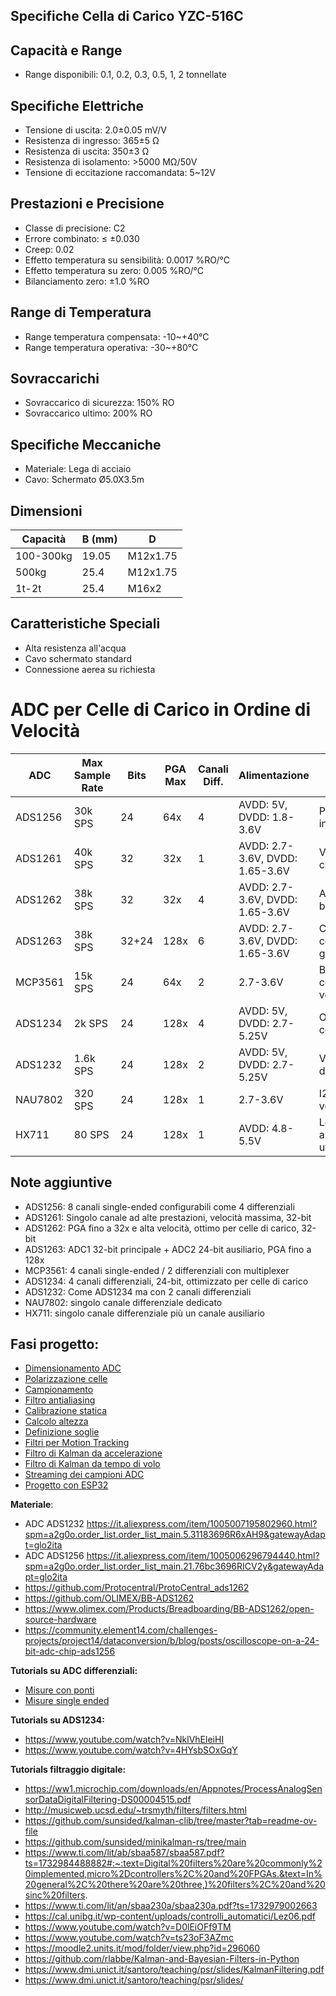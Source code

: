 ## Specifiche Cella di Carico YZC-516C

## Capacità e Range
- Range disponibili: 0.1, 0.2, 0.3, 0.5, 1, 2 tonnellate

## Specifiche Elettriche
- Tensione di uscita: 2.0±0.05 mV/V
- Resistenza di ingresso: 365±5 Ω
- Resistenza di uscita: 350±3 Ω
- Resistenza di isolamento: >5000 MΩ/50V
- Tensione di eccitazione raccomandata: 5~12V

## Prestazioni e Precisione
- Classe di precisione: C2
- Errore combinato: ≤ ±0.030
- Creep: 0.02
- Effetto temperatura su sensibilità: 0.0017 %RO/°C
- Effetto temperatura su zero: 0.005 %RO/°C
- Bilanciamento zero: ±1.0 %RO

## Range di Temperatura
- Range temperatura compensata: -10~+40°C
- Range temperatura operativa: -30~+80°C

## Sovraccarichi
- Sovraccarico di sicurezza: 150% RO
- Sovraccarico ultimo: 200% RO

## Specifiche Meccaniche
- Materiale: Lega di acciaio
- Cavo: Schermato Ø5.0X3.5m

## Dimensioni
| Capacità    | B (mm) | D          |
|-------------|--------|------------|
| 100-300kg   | 19.05  | M12x1.75   |
| 500kg       | 25.4   | M12x1.75   |
| 1t-2t       | 25.4   | M16x2      |

## Caratteristiche Speciali
- Alta resistenza all'acqua
- Cavo schermato standard
- Connessione aerea su richiesta

# ADC per Celle di Carico in Ordine di Velocità

| ADC      | Max Sample Rate | Bits | PGA Max | Canali Diff. | Alimentazione | Note |
|----------|----------------|------|---------|--------------|---------------|------|
| ADS1256  | 30k SPS        | 24   | 64x     | 4            | AVDD: 5V, DVDD: 1.8-3.6V | Più veloce ma PGA insufficiente |
| ADS1261  | 40k SPS        | 32   | 32x     | 1            | AVDD: 2.7-3.6V, DVDD: 1.65-3.6V | Veloce, singolo canale |
| ADS1262  | 38k SPS        | 32   | 32x     | 4            | AVDD: 2.7-3.6V, DVDD: 1.65-3.6V | Alta risoluzione, basso rumore |
| ADS1263  | 38k SPS        | 32+24 | 128x   | 6            | AVDD: 2.7-3.6V, DVDD: 1.65-3.6V | Come 1262 ma con più canali e gain esteso |
| MCP3561  | 15k SPS        | 24   | 64x     | 2            | 2.7-3.6V     | Buon compromesso velocità/prestazioni |
| ADS1234  | 2k SPS         | 24   | 128x    | 4            | AVDD: 5V, DVDD: 2.7-5.25V | Ottimizzato per celle di carico |
| ADS1232  | 1.6k SPS       | 24   | 128x    | 2            | AVDD: 5V, DVDD: 2.7-5.25V | Versione 2 canali dell'ADS1234 |
| NAU7802  | 320 SPS        | 24   | 128x    | 1            | 2.7-3.6V     | I2C limita la velocità |
| HX711    | 80 SPS         | 24   | 128x    | 1            | AVDD: 4.8-5.5V | Lento ma ampiamente utilizzato |

## Note aggiuntive
* ADS1256: 8 canali single-ended configurabili come 4 differenziali 
* ADS1261: Singolo canale ad alte prestazioni, velocità massima, 32-bit
* ADS1262: PGA fino a 32x e alta velocità, ottimo per celle di carico, 32-bit
* ADS1263: ADC1 32-bit principale + ADC2 24-bit ausiliario, PGA fino a 128x
* MCP3561: 4 canali single-ended / 2 differenziali con multiplexer
* ADS1234: 4 canali differenziali, 24-bit, ottimizzato per celle di carico
* ADS1232: Come ADS1234 ma con 2 canali differenziali
* NAU7802: singolo canale differenziale dedicato
* HX711: singolo canale differenziale più un canale ausiliario

## Fasi progetto:
- [Dimensionamento ADC](dimens_ADC.md)
- [Polarizzazione celle](polarizzazione.md)
- [Campionamento](sampling.md)
- [Filtro antialiasing](aliasing.md)
- [Calibrazione statica](calibrazione_statica.md)
- [Calcolo altezza](accelerazione.md)
- [Definizione soglie](soglie.md)
- [Filtri per Motion Tracking](filtri.md)
- [Filtro di Kalman da accelerazione](kalman_accelerazione.md)
- [Filtro di Kalman da tempo di volo](kalman_tempovolo.md)
- [Streaming dei campioni ADC](adcstreaming.md)
- [Progetto con ESP32](ads1256.md)


**Materiale**:
- ADC ADS1232 https://it.aliexpress.com/item/1005007195802960.html?spm=a2g0o.order_list.order_list_main.5.31183696R6xAH9&gatewayAdapt=glo2ita
- ADC ADS1256 https://it.aliexpress.com/item/1005006296794440.html?spm=a2g0o.order_list.order_list_main.21.76bc3696RICV2y&gatewayAdapt=glo2ita
- https://github.com/Protocentral/ProtoCentral_ads1262
- https://github.com/OLIMEX/BB-ADS1262
- https://www.olimex.com/Products/Breadboarding/BB-ADS1262/open-source-hardware
- https://community.element14.com/challenges-projects/project14/dataconversion/b/blog/posts/oscilloscope-on-a-24-bit-adc-chip-ads1256

**Tutorials su ADC differenziali:**
- [Misure con ponti](/manuali/sbaa532a.pdf)
- [Misure single ended](manuali/sbaa133a.pdf)

**Tutorials su ADS1234:**
- https://www.youtube.com/watch?v=NklVhEleiHI
- https://www.youtube.com/watch?v=4HYsbSOxGqY

**Tutorials filtraggio digitale:**
- https://ww1.microchip.com/downloads/en/Appnotes/ProcessAnalogSensorDataDigitalFiltering-DS00004515.pdf
- http://musicweb.ucsd.edu/~trsmyth/filters/filters.html
- https://github.com/sunsided/kalman-clib/tree/master?tab=readme-ov-file
- https://github.com/sunsided/minikalman-rs/tree/main
- https://www.ti.com/lit/ab/sbaa587/sbaa587.pdf?ts=1732984488882#:~:text=Digital%20filters%20are%20commonly%20implemented,micro%2Dcontrollers%2C%20and%20FPGAs.&text=In%20general%2C%20there%20are%20three,)%20filters%2C%20and%20sinc%20filters.
- https://www.ti.com/lit/an/sbaa230a/sbaa230a.pdf?ts=1732979002663
- https://cal.unibg.it/wp-content/uploads/controlli_automatici/Lez06.pdf
- https://www.youtube.com/watch?v=D0lEiOFf9TM
- https://www.youtube.com/watch?v=ts23oF3AZmc
- https://moodle2.units.it/mod/folder/view.php?id=296060
- https://github.com/rlabbe/Kalman-and-Bayesian-Filters-in-Python
- https://www.dmi.unict.it/santoro/teaching/psr/slides/KalmanFiltering.pdf
- https://www.dmi.unict.it/santoro/teaching/psr/slides/
